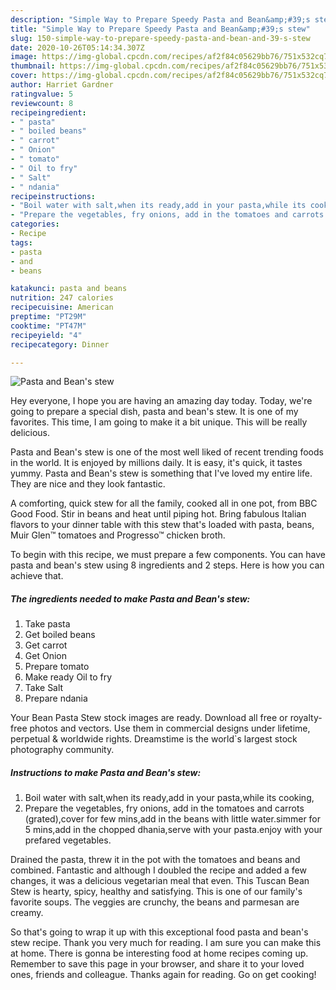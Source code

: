 ```yaml
---
description: "Simple Way to Prepare Speedy Pasta and Bean&amp;#39;s stew"
title: "Simple Way to Prepare Speedy Pasta and Bean&amp;#39;s stew"
slug: 150-simple-way-to-prepare-speedy-pasta-and-bean-and-39-s-stew
date: 2020-10-26T05:14:34.307Z
image: https://img-global.cpcdn.com/recipes/af2f84c05629bb76/751x532cq70/pasta-and-beans-stew-recipe-main-photo.jpg
thumbnail: https://img-global.cpcdn.com/recipes/af2f84c05629bb76/751x532cq70/pasta-and-beans-stew-recipe-main-photo.jpg
cover: https://img-global.cpcdn.com/recipes/af2f84c05629bb76/751x532cq70/pasta-and-beans-stew-recipe-main-photo.jpg
author: Harriet Gardner
ratingvalue: 5
reviewcount: 8
recipeingredient:
- " pasta"
- " boiled beans"
- " carrot"
- " Onion"
- " tomato"
- " Oil to fry"
- " Salt"
- " ndania"
recipeinstructions:
- "Boil water with salt,when its ready,add in your pasta,while its cooking,"
- "Prepare the vegetables, fry onions, add in the tomatoes and carrots (grated),cover for few mins,add in the beans with little water.simmer for 5 mins,add in the chopped dhania,serve with your pasta.enjoy with your prefared vegetables."
categories:
- Recipe
tags:
- pasta
- and
- beans

katakunci: pasta and beans 
nutrition: 247 calories
recipecuisine: American
preptime: "PT29M"
cooktime: "PT47M"
recipeyield: "4"
recipecategory: Dinner

---
```



![Pasta and Bean&#39;s stew](https://img-global.cpcdn.com/recipes/af2f84c05629bb76/751x532cq70/pasta-and-beans-stew-recipe-main-photo.jpg)

Hey everyone, I hope you are having an amazing day today. Today, we're going to prepare a special dish, pasta and bean&#39;s stew. It is one of my favorites. This time, I am going to make it a bit unique. This will be really delicious.

Pasta and Bean&#39;s stew is one of the most well liked of recent trending foods in the world. It is enjoyed by millions daily. It is easy, it's quick, it tastes yummy. Pasta and Bean&#39;s stew is something that I've loved my entire life. They are nice and they look fantastic.

A comforting, quick stew for all the family, cooked all in one pot, from BBC Good Food. Stir in beans and heat until piping hot. Bring fabulous Italian flavors to your dinner table with this stew that&#39;s loaded with pasta, beans, Muir Glen™ tomatoes and Progresso™ chicken broth.


To begin with this recipe, we must prepare a few components. You can have pasta and bean&#39;s stew using 8 ingredients and 2 steps. Here is how you can achieve that.

<!--inarticleads1-->

##### The ingredients needed to make Pasta and Bean&#39;s stew:

1. Take  pasta
1. Get  boiled beans
1. Get  carrot
1. Get  Onion
1. Prepare  tomato
1. Make ready  Oil to fry
1. Take  Salt
1. Prepare  ndania


Your Bean Pasta Stew stock images are ready. Download all free or royalty-free photos and vectors. Use them in commercial designs under lifetime, perpetual &amp; worldwide rights. Dreamstime is the world`s largest stock photography community. 

<!--inarticleads2-->

##### Instructions to make Pasta and Bean&#39;s stew:

1. Boil water with salt,when its ready,add in your pasta,while its cooking,
1. Prepare the vegetables, fry onions, add in the tomatoes and carrots (grated),cover for few mins,add in the beans with little water.simmer for 5 mins,add in the chopped dhania,serve with your pasta.enjoy with your prefared vegetables.


Drained the pasta, threw it in the pot with the tomatoes and beans and combined. Fantastic and although I doubled the recipe and added a few changes, it was a delicious vegetarian meal that even. This Tuscan Bean Stew is hearty, spicy, healthy and satisfying. This is one of our family&#39;s favorite soups. The veggies are crunchy, the beans and parmesan are creamy. 

So that's going to wrap it up with this exceptional food pasta and bean&#39;s stew recipe. Thank you very much for reading. I am sure you can make this at home. There is gonna be interesting food at home recipes coming up. Remember to save this page in your browser, and share it to your loved ones, friends and colleague. Thanks again for reading. Go on get cooking!
